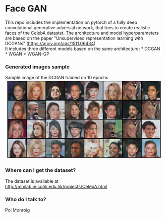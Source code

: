 # Face GAN #

This repo includes the implementation on pytorch of a fully deep convolutional generative adversial network,
that tries to create realistic faces of the CelebA datastet. The architecture and model
hyperparameters are based on the paper
"Unsupervised representation learning with DCGANs" (https://arxiv.org/abs/1511.06434)
<br>
It includes three different models based on the same architecture:
    * DCGAN
    * WGAN
    * WGAN-GP
### Generated images sample ###
Sample image of the DCGAN trained on 10 epochs 
![Alt text](images/gan_sample_0.png?raw=true "Title")

### Where can I get the dataset? ###
The dataset is available at http://mmlab.ie.cuhk.edu.hk/projects/CelebA.html
### Who do I talk to? ###

Pol Monroig

